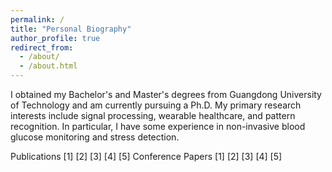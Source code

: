 ```yaml
---
permalink: /
title: "Personal Biography"
author_profile: true
redirect_from: 
  - /about/
  - /about.html
---
```


I obtained my Bachelor's and Master's degrees from Guangdong University of Technology and am currently pursuing a Ph.D. My primary research interests include signal processing, wearable healthcare, and pattern recognition. In particular, I have some experience in non-invasive blood glucose monitoring and stress detection.

Publications
[1]
[2]
[3]
[4]
[5]
Conference Papers
[1]
[2]
[3]
[4]
[5]
